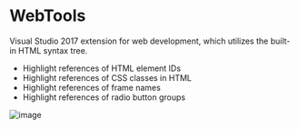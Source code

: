 # WebTools
Visual Studio 2017 extension for web development, which utilizes the built-in HTML syntax tree.

 - Highlight references of HTML element IDs
 - Highlight references of CSS classes in HTML
 - Highlight references of frame names
 - Highlight references of radio button groups

![image](https://cloud.githubusercontent.com/assets/9047283/24581293/000ba982-1719-11e7-98ea-ac3d81a0defd.png)
